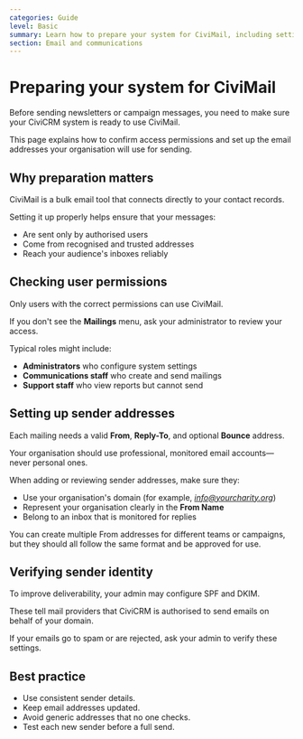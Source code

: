```yaml
---
categories: Guide
level: Basic
summary: Learn how to prepare your system for CiviMail, including setting permissions and adding trusted sender addresses.
section: Email and communications
---
```


# Preparing your system for CiviMail

Before sending newsletters or campaign messages, you need to make sure your CiviCRM system is ready to use CiviMail.

This page explains how to confirm access permissions and set up the email addresses your organisation will use for sending.

## Why preparation matters

CiviMail is a bulk email tool that connects directly to your contact records.

Setting it up properly helps ensure that your messages:

- Are sent only by authorised users  
- Come from recognised and trusted addresses  
- Reach your audience's inboxes reliably  

## Checking user permissions

Only users with the correct permissions can use CiviMail.

If you don't see the **Mailings** menu, ask your administrator to review your access.

Typical roles might include:

- **Administrators** who configure system settings  
- **Communications staff** who create and send mailings  
- **Support staff** who view reports but cannot send  

## Setting up sender addresses

Each mailing needs a valid **From**, **Reply-To**, and optional **Bounce** address.

Your organisation should use professional, monitored email accounts—never personal ones.

When adding or reviewing sender addresses, make sure they:

- Use your organisation's domain (for example, *info@yourcharity.org*)  
- Represent your organisation clearly in the **From Name**  
- Belong to an inbox that is monitored for replies  

You can create multiple From addresses for different teams or campaigns, but they should all follow the same format and be approved for use.

## Verifying sender identity

To improve deliverability, your admin may configure SPF and DKIM.

These tell mail providers that CiviCRM is authorised to send emails on behalf of your domain.

If your emails go to spam or are rejected, ask your admin to verify these settings.

## Best practice

- Use consistent sender details.  
- Keep email addresses updated.  
- Avoid generic addresses that no one checks.  
- Test each new sender before a full send.
